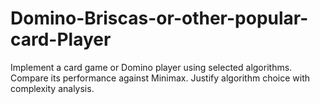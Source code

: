 # Domino-Briscas-or-other-popular-card-Player
Implement a card game or Domino player using selected algorithms. Compare its performance against Minimax. Justify algorithm choice with complexity analysis.
